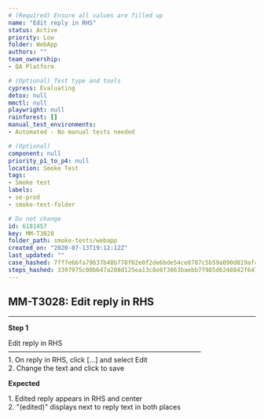 ```yaml
---
# (Required) Ensure all values are filled up
name: "Edit reply in RHS"
status: Active
priority: Low
folder: WebApp
authors: ""
team_ownership: 
- QA Platform

# (Optional) Test type and tools
cypress: Evaluating
detox: null
mmctl: null
playwright: null
rainforest: []
manual_test_environments: 
- Automated - No manual tests needed

# (Optional)
component: null
priority_p1_to_p4: null
location: Smoke Test
tags: 
- Smoke test
labels: 
- se-prod
- smoke-test-folder

# Do not change
id: 6181457
key: MM-T3028
folder_path: smoke-tests/webapp
created_on: "2020-07-13T19:12:12Z"
last_updated: ""
case_hashed: 7ff7e66fa79637b48b778f02e0f2de6bde54ce8787c5b59a090d819af48f2fb063301ad6d54c3983b4b42fae7396e2c4
steps_hashed: 3397975c00b647a208d125ea13c8e8f3863baebb7f985d6248842f64743c38c83374460f1599763d670a8e548dc10d87
---
```


## MM-T3028: Edit reply in RHS

---

**Step 1**

Edit reply in RHS\
————————————————————————————\
1\. On reply in RHS, click \[...] and select Edit\
2\. Change the text and click to save

**Expected**

1\. Edited reply appears in RHS and center\
2\. "(edited)" displays next to reply text in both places
